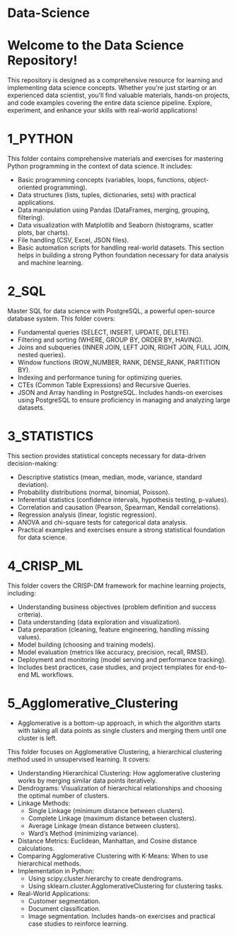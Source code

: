 # Data-Science

# Welcome to the Data Science Repository!

This repository is designed as a comprehensive resource for learning and implementing data science concepts. Whether you're just starting or an experienced data scientist, you'll find valuable materials, hands-on projects, and code examples covering the entire data science pipeline. Explore, experiment, and enhance your skills with real-world applications!

# 1_PYTHON
This folder contains comprehensive materials and exercises for mastering Python programming in the context of data science. It includes:

- Basic programming concepts (variables, loops, functions, object-oriented programming).
- Data structures (lists, tuples, dictionaries, sets) with practical applications.
- Data manipulation using Pandas (DataFrames, merging, grouping, filtering).
- Data visualization with Matplotlib and Seaborn (histograms, scatter plots, bar charts).
- File handling (CSV, Excel, JSON files).
- Basic automation scripts for handling real-world datasets.
This section helps in building a strong Python foundation necessary for data analysis and machine learning.

# 2_SQL
Master SQL for data science with PostgreSQL, a powerful open-source database system. This folder covers:

- Fundamental queries (SELECT, INSERT, UPDATE, DELETE).
- Filtering and sorting (WHERE, GROUP BY, ORDER BY, HAVING).
- Joins and subqueries (INNER JOIN, LEFT JOIN, RIGHT JOIN, FULL JOIN, nested queries).
- Window functions (ROW_NUMBER, RANK, DENSE_RANK, PARTITION BY).
- Indexing and performance tuning for optimizing queries.
- CTEs (Common Table Expressions) and Recursive Queries.
- JSON and Array handling in PostgreSQL.
Includes hands-on exercises using PostgreSQL to ensure proficiency in managing and analyzing large datasets.

# 3_STATISTICS
This section provides statistical concepts necessary for data-driven decision-making:

- Descriptive statistics (mean, median, mode, variance, standard deviation).
- Probability distributions (normal, binomial, Poisson).
- Inferential statistics (confidence intervals, hypothesis testing, p-values).
- Correlation and causation (Pearson, Spearman, Kendall correlations).
- Regression analysis (linear, logistic regression).
- ANOVA and chi-square tests for categorical data analysis.
- Practical examples and exercises ensure a strong statistical foundation for data science.

# 4_CRISP_ML
This folder covers the CRISP-DM framework for machine learning projects, including:

- Understanding business objectives (problem definition and success criteria).
- Data understanding (data exploration and visualization).
- Data preparation (cleaning, feature engineering, handling missing values).
- Model building (choosing and training models).
- Model evaluation (metrics like accuracy, precision, recall, RMSE).
- Deployment and monitoring (model serving and performance tracking).
- Includes best practices, case studies, and project templates for end-to-end ML workflows.

# 5_Agglomerative_Clustering

- Agglomerative is a bottom-up approach, in which the algorithm starts with taking all data points as single clusters and merging them until one cluster is left.
  
This folder focuses on Agglomerative Clustering, a hierarchical clustering method used in unsupervised learning. It covers:

- Understanding Hierarchical Clustering: How agglomerative clustering works by merging similar data points iteratively.
- Dendrograms: Visualization of hierarchical relationships and choosing the optimal number of clusters.
- Linkage Methods:
     - Single Linkage (minimum distance between clusters).
     - Complete Linkage (maximum distance between clusters).
     - Average Linkage (mean distance between clusters).
     - Ward’s Method (minimizing variance).
- Distance Metrics: Euclidean, Manhattan, and Cosine distance calculations.
- Comparing Agglomerative Clustering with K-Means: When to use hierarchical methods.
- Implementation in Python:
     - Using scipy.cluster.hierarchy to create dendrograms.
     - Using sklearn.cluster.AgglomerativeClustering for clustering tasks.
- Real-World Applications:
     - Customer segmentation.
     - Document classification.
     - Image segmentation.
Includes hands-on exercises and practical case studies to reinforce learning.




